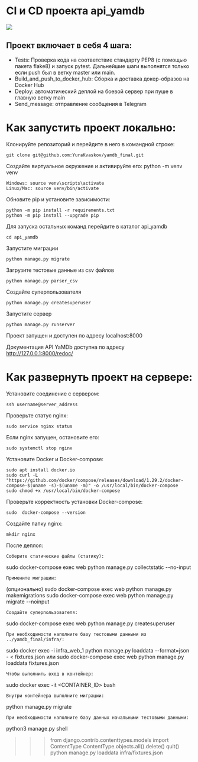 # CI и CD проекта api_yamdb
<image src='https://github.com/YuraKvaskov/yamdb_final/actions/workflows/yamdb_workflow.yml/badge.svg'>

## Проект включает в себя 4 шага:
- Tests: Проверка кода на соответствие стандарту PEP8 (с помощью пакета flake8) и запуск pytest. Дальнейшие шаги выполнятся только если push был в ветку master или main.
- Build_and_push_to_docker_hub: Сборка и доставка докер-образов на Docker Hub
- Deploy: автоматический деплой на боевой сервер при пуше в главную ветку main
- Send_message: отправление сообщения в Telegram

# Как запустить проект локально:

Клонируйте репозиторий и перейдите в него в командной строке:
```
git clone git@github.com:YuraKvaskov/yamdb_final.git
```
Создайте виртуальное окружение и активируйте его: python -m venv venv
```
Windows: source venv\scripts\activate
Linux/Mac: source venv/bin/activate
```
Обновите pip и установите зависимости:
```
python -m pip install -r requirements.txt  
python -m pip install --upgrade pip
```
Для запуска остальных команд перейдите в каталог api_yamdb
```
cd api_yamdb
```
Запустите миграции
```
python manage.py migrate 
```
Загрузите тестовые данные из csv файлов
```
python manage.py parser_csv
```
Создайте суперпользователя
```
python manage.py createsuperuser
```
Запустите сервер
```
python manage.py runserver  
```
Проект запущен и доступен по адресу localhost:8000

Документация API YaMDb доступна по адресу http://127.0.0.1:8000/redoc/

# Как развернуть проект на сервере:

Установите соединение с сервером:
```
ssh username@server_address
```
Проверьте статус nginx:
```
sudo service nginx status
```
Если nginx запущен, остановите его:
```
sudo systemctl stop nginx
```
Установите Docker и Docker-compose:
```
sudo apt install docker.io
sudo curl -L "https://github.com/docker/compose/releases/download/1.29.2/docker-compose-$(uname -s)-$(uname -m)" -o /usr/local/bin/docker-compose
sudo chmod +x /usr/local/bin/docker-compose
```
Проверьте корректность установки Docker-compose:
```
sudo  docker-compose --version
```
Создайте папку nginx:
```
mkdir nginx
```
После деплоя:
```
Соберите статические файлы (статику):
```
sudo docker-compose exec web python manage.py collectstatic --no-input
```
Примените миграции:
```
(опционально) sudo docker-compose exec web python manage.py makemigrations
sudo docker-compose exec web python manage.py migrate --noinput
```
Создайте суперпользователя:
```
sudo docker-compose exec web python manage.py createsuperuser
```
При необходимости наполните базу тестовыми данными из ../yamdb_final/infra/:
```
sudo docker exec -i infra_web_1 python manage.py loaddata --format=json - < fixtures.json
или
sudo docker-compose exec web python manage.py loaddata fixtures.json
```
Чтобы выполнить вход в контейнер:
```
sudo docker exec -it <CONTAINER_ID> bash
```
Внутри контейнера выполните миграции:
```
python manage.py migrate
```
При необходимости наполните базу данных начальными тестовыми данными:
```
python3 manage.py shell
>>> from django.contrib.contenttypes.models import ContentType
>>> ContentType.objects.all().delete()
>>> quit()
python manage.py loaddata infra/fixtures.json

